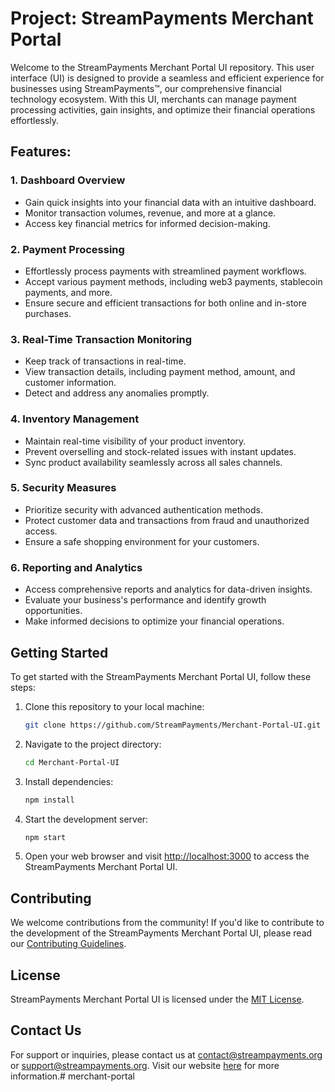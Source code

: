 # Project: StreamPayments Merchant Portal

Welcome to the StreamPayments Merchant Portal UI repository. This user interface (UI) is designed to provide a seamless and efficient experience for businesses using StreamPayments™, our comprehensive financial technology ecosystem. With this UI, merchants can manage payment processing activities, gain insights, and optimize their financial operations effortlessly.

## Features:

### 1. **Dashboard Overview**

- Gain quick insights into your financial data with an intuitive dashboard.
- Monitor transaction volumes, revenue, and more at a glance.
- Access key financial metrics for informed decision-making.

### 2. **Payment Processing**

- Effortlessly process payments with streamlined payment workflows.
- Accept various payment methods, including web3 payments, stablecoin payments, and more.
- Ensure secure and efficient transactions for both online and in-store purchases.

### 3. **Real-Time Transaction Monitoring**

- Keep track of transactions in real-time.
- View transaction details, including payment method, amount, and customer information.
- Detect and address any anomalies promptly.

### 4. **Inventory Management**

- Maintain real-time visibility of your product inventory.
- Prevent overselling and stock-related issues with instant updates.
- Sync product availability seamlessly across all sales channels.

### 5. **Security Measures**

- Prioritize security with advanced authentication methods.
- Protect customer data and transactions from fraud and unauthorized access.
- Ensure a safe shopping environment for your customers.

### 6. **Reporting and Analytics**

- Access comprehensive reports and analytics for data-driven insights.
- Evaluate your business's performance and identify growth opportunities.
- Make informed decisions to optimize your financial operations.

## Getting Started

To get started with the StreamPayments Merchant Portal UI, follow these steps:

1. Clone this repository to your local machine:

   ```bash
   git clone https://github.com/StreamPayments/Merchant-Portal-UI.git
   ```

2. Navigate to the project directory:

   ```bash
   cd Merchant-Portal-UI
   ```

3. Install dependencies:

   ```bash
   npm install
   ```

4. Start the development server:

   ```bash
   npm start
   ```

5. Open your web browser and visit [http://localhost:3000](http://localhost:3000) to access the StreamPayments Merchant Portal UI.

## Contributing

We welcome contributions from the community! If you'd like to contribute to the development of the StreamPayments Merchant Portal UI, please read our [Contributing Guidelines](CONTRIBUTING.md).

## License

StreamPayments Merchant Portal UI is licensed under the [MIT License](LICENSE.md).

## Contact Us

For support or inquiries, please contact us at <contact@streampayments.org> or <support@streampayments.org>. Visit our website [here](https://streampayments.org) for more information.# merchant-portal
